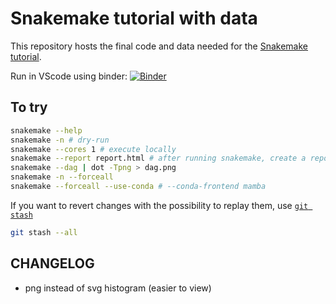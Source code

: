 # Snakemake tutorial with data

This repository hosts the final code and data needed for the [Snakemake tutorial](https://snakemake.readthedocs.io/en/stable/tutorial/tutorial.html).


Run in VScode using binder:  [![Binder](https://mybinder.org/badge_logo.svg)](https://mybinder.org/v2/gh/enryH/snakemake-tutorial/snakemake-tutorial?urlpath=vscode/?folder=/home/jovyan/snakemake-tutorial-data)

## To try

```bash
snakemake --help
snakemake -n # dry-run
snakemake --cores 1 # execute locally
snakemake --report report.html # after running snakemake, create a report
snakemake --dag | dot -Tpng > dag.png
snakemake -n --forceall
snakemake --forceall --use-conda # --conda-frontend mamba
```




If you want to revert changes with the possibility to replay them, use 
[`git stash`](https://git-scm.com/book/en/v2/Git-Tools-Stashing-and-Cleaning)
```bash
git stash --all
```

## CHANGELOG

- png instead of svg histogram (easier to view)

